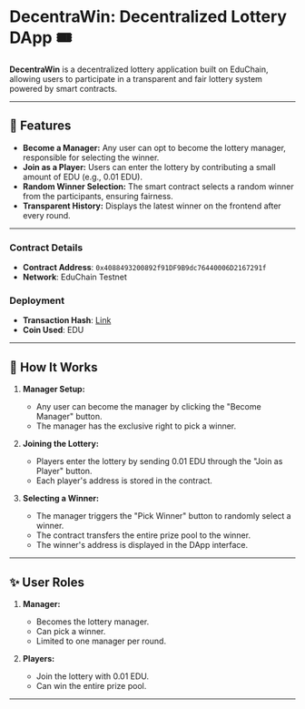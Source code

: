# DecentraWin: Decentralized Lottery DApp 🎟️

**DecentraWin** is a decentralized lottery application built on EduChain, allowing users to participate in a transparent and fair lottery system powered by smart contracts. 

---

## 🎯 Features

- **Become a Manager:** Any user can opt to become the lottery manager, responsible for selecting the winner.
- **Join as a Player:** Users can enter the lottery by contributing a small amount of EDU (e.g., 0.01 EDU).
- **Random Winner Selection:** The smart contract selects a random winner from the participants, ensuring fairness.
- **Transparent History:** Displays the latest winner on the frontend after every round.

---

### Contract Details

- **Contract Address**: `0x4088493200892f91DF9B9dc76440006D2167291f`
- **Network**: EduChain Testnet

### Deployment

- **Transaction Hash**: [Link](https://edu-chain-testnet.blockscout.com/address/0x4088493200892f91DF9B9dc76440006D2167291f)
- **Coin Used**: EDU


---

## 🌟 How It Works

1. **Manager Setup:**
   - Any user can become the manager by clicking the "Become Manager" button.
   - The manager has the exclusive right to pick a winner.

2. **Joining the Lottery:**
   - Players enter the lottery by sending 0.01 EDU through the "Join as Player" button.
   - Each player's address is stored in the contract.

3. **Selecting a Winner:**
   - The manager triggers the "Pick Winner" button to randomly select a winner.
   - The contract transfers the entire prize pool to the winner.
   - The winner's address is displayed in the DApp interface.

---

## ✨ User Roles

1. **Manager:** 
   - Becomes the lottery manager.
   - Can pick a winner.
   - Limited to one manager per round.

2. **Players:**
   - Join the lottery with 0.01 EDU.
   - Can win the entire prize pool.

---
